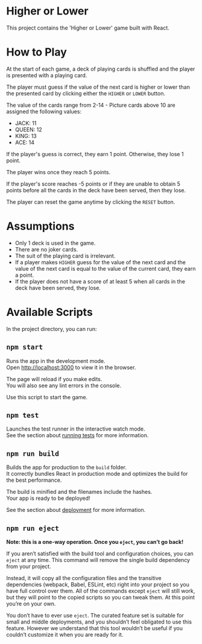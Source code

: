 # Higher or Lower

This project contains the 'Higher or Lower' game built with React.

# How to Play

At the start of each game, a deck of playing cards is shuffled and
the player is presented with a playing card. 

The player must guess if the value of the next card is higher 
or lower than the presented card by clicking either the `HIGHER` or `LOWER` button.

The value of the cards range from 2-14 - Picture cards above 10 are assigned the following values:
- JACK: 11
- QUEEN: 12
- KING: 13
- ACE: 14

If the player's guess is correct, they earn 1 point. Otherwise, they lose 1 point.

The player wins once they reach 5 points.

If the player's score reaches -5 points or if they are unable to obtain 5 points before
all the cards in the deck have been served, then they lose. 

The player can reset the game anytime by clicking the `RESET` button.

# Assumptions
- Only 1 deck is used in the game.
- There are no joker cards.
- The suit of the playing card is irrelevant.
- If a player makes `HIGHER` guess for the value of the next card and the value of the next card is
  equal to the value of the current card, they earn a point.
- If the player does not have a score of at least 5 when all cards in the deck have been served, they lose.

# Available Scripts

In the project directory, you can run:

## `npm start`

Runs the app in the development mode.\
Open [http://localhost:3000](http://localhost:3000) to view it in the browser.

The page will reload if you make edits.\
You will also see any lint errors in the console.

Use this script to start the game.

## `npm test`

Launches the test runner in the interactive watch mode.\
See the section about [running tests](https://facebook.github.io/create-react-app/docs/running-tests) for more information.

## `npm run build`

Builds the app for production to the `build` folder.\
It correctly bundles React in production mode and optimizes the build for the best performance.

The build is minified and the filenames include the hashes.\
Your app is ready to be deployed!

See the section about [deployment](https://facebook.github.io/create-react-app/docs/deployment) for more information.

## `npm run eject`

**Note: this is a one-way operation. Once you `eject`, you can’t go back!**

If you aren’t satisfied with the build tool and configuration choices, you can `eject` at any time. This command will remove the single build dependency from your project.

Instead, it will copy all the configuration files and the transitive dependencies (webpack, Babel, ESLint, etc) right into your project so you have full control over them. All of the commands except `eject` will still work, but they will point to the copied scripts so you can tweak them. At this point you’re on your own.

You don’t have to ever use `eject`. The curated feature set is suitable for small and middle deployments, and you shouldn’t feel obligated to use this feature. However we understand that this tool wouldn’t be useful if you couldn’t customize it when you are ready for it.
